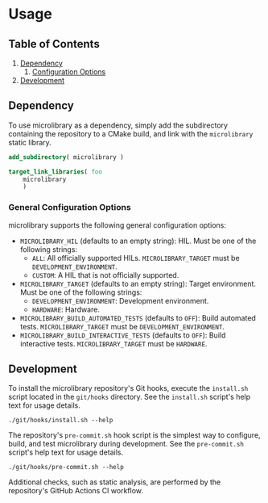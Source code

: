 # Usage

## Table of Contents

1. [Dependency](#dependency)
    1. [Configuration Options](#configuration-options)
1. [Development](#development)

## Dependency

To use microlibrary as a dependency, simply add the subdirectory containing the repository
to a CMake build, and link with the `microlibrary` static library.
```cmake
add_subdirectory( microlibrary )
```
```cmake
target_link_libraries( foo
    microlibrary
    )
```

### General Configuration Options

microlibrary supports the following general configuration options:
- `MICROLIBRARY_HIL` (defaults to an empty string): HIL.
  Must be one of the following strings:
    - `ALL`: All officially supported HILs.
      `MICROLIBRARY_TARGET` must be `DEVELOPMENT_ENVIRONMENT`.
    - `CUSTOM`:
      A HIL that is not officially supported.
- `MICROLIBRARY_TARGET` (defaults to an empty string): Target environment.
  Must be one of the following strings:
    - `DEVELOPMENT_ENVIRONMENT`: Development environment.
    - `HARDWARE`: Hardware.
- `MICROLIBRARY_BUILD_AUTOMATED_TESTS` (defaults to `OFF`): Build automated tests.
  `MICROLIBRARY_TARGET` must be `DEVELOPMENT_ENVIRONMENT`.
- `MICROLIBRARY_BUILD_INTERACTIVE_TESTS` (defaults to `OFF`): Build interactive tests.
  `MICROLIBRARY_TARGET` must be `HARDWARE`.

## Development

To install the microlibrary repository's Git hooks, execute the `install.sh` script
located in the `git/hooks` directory.
See the `install.sh` script's help text for usage details.
```shell
./git/hooks/install.sh --help
```

The repository's `pre-commit.sh` hook script is the simplest way to configure, build, and
test microlibrary during development.
See the `pre-commit.sh` script's help text for usage details.
```shell
./git/hooks/pre-commit.sh --help
```

Additional checks, such as static analysis, are performed by the repository's GitHub
Actions CI workflow.
